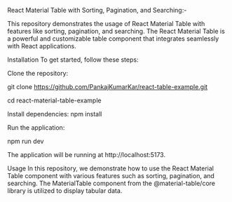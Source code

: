 React Material Table with Sorting, Pagination, and Searching:-

This repository demonstrates the usage of React Material Table with features like sorting, pagination, and searching. The React Material Table is a powerful and customizable table component that integrates seamlessly with React applications.

Installation
To get started, follow these steps:

Clone the repository:

git clone https://github.com/PankajKumarKar/react-table-example.git

cd react-material-table-example

Install dependencies:
npm install


Run the application:

npm run dev

The application will be running at http://localhost:5173.

Usage
In this repository, we demonstrate how to use the React Material Table component with various features such as sorting, pagination, and searching. The MaterialTable component from the @material-table/core library is utilized to display tabular data.

